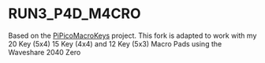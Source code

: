 # RUN3_P4D_M4CRO

Based on the [PiPicoMacroKeys](https://github.com/novaspirit/PiPicoMacroKeys) project. 
This fork is adapted to work with my 20 Key (5x4) 15 Key (4x4) and 12 Key (5x3) Macro Pads using the Waveshare 2040 Zero
